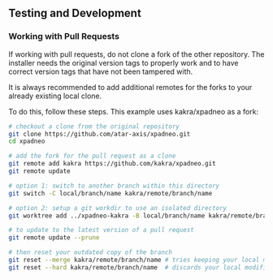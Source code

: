 ## Testing and Development

### Working with Pull Requests

If working with pull requests, do not clone a fork of the other repository.
The installer needs the original version tags to properly work and to have
correct version tags that have not been tampered with.

It is always recommended to add additional remotes for the forks to your
already existing local clone.

To do this, follow these steps. This example uses kakra/xpadneo as a fork:
```bash
# checkout a clone from the original repository
git clone https://github.com/atar-axis/xpadneo.git
cd xpadneo

# add the fork for the pull request as a clone
git remote add kakra https://github.com/kakra/xpadneo.git
git remote update

# option 1: switch to another branch within this directory
git switch -C local/branch/name kakra/remote/branch/name

# option 2: setup a git workdir to use an isolated directory
git worktree add ../xpadneo-kakra -B local/branch/name kakra/remote/branch/name

# to update to the latest version of a pull request
git remote update --prune

# then reset your outdated copy of the branch
git reset --merge kakra/remote/branch/name # tries keeping your local modifications
git reset --hard kakra/remote/branch/name  # discards your local modifications
```


